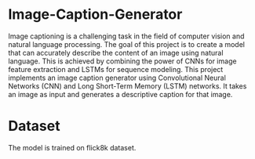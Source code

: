 # Image-Caption-Generator
Image captioning is a challenging task in the field of computer vision and natural language processing. The goal of this project is to create a model that can accurately describe the content of an image using natural language. This is achieved by combining the power of CNNs for image feature extraction and LSTMs for sequence modeling.
This project implements an image caption generator using Convolutional Neural Networks (CNN) and Long Short-Term Memory (LSTM) networks. It takes an image as input and generates a descriptive caption for that image.

# Dataset
The model is trained on flick8k  dataset.
